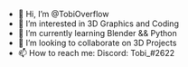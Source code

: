 - 👋 Hi, I’m @TobiOverflow
- 👀 I’m interested in 3D Graphics and Coding 
- 🌱 I’m currently learning Blender && Python
- 💞️ I’m looking to collaborate on 3D Projects
- 📫 How to reach me: Discord: Tobi_#2622

<!---
TobiOverflow/TobiOverflow is a ✨ special ✨ repository because its `README.md` (this file) appears on your GitHub profile.
You can click the Preview link to take a look at your changes.
--->
